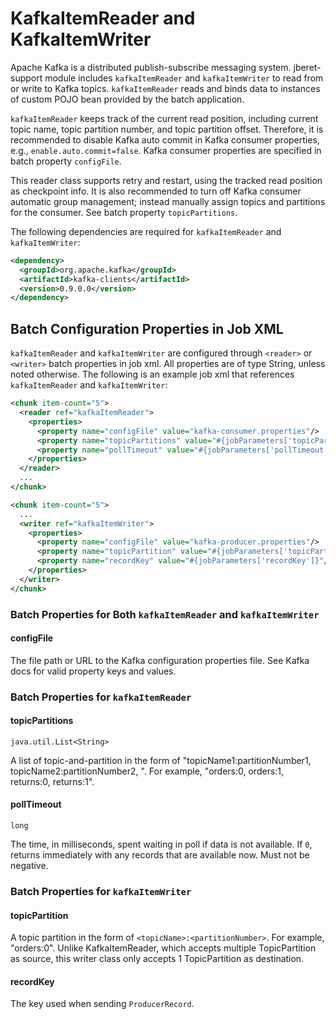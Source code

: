 # KafkaItemReader and KafkaItemWriter

Apache Kafka is a distributed publish-subscribe messaging system. jberet-support module includes `kafkaItemReader` and `kafkaItemWriter` to read from or write to Kafka topics. `kafkaItemReader` reads and binds data to instances of custom POJO bean provided by the batch application.

`kafkaItemReader` keeps track of the current read position, including current topic name, topic partition number, and topic partition offset. Therefore, it is recommended to disable Kafka auto commit in Kafka consumer properties, e.g., `enable.auto.commit=false`. Kafka consumer properties are specified in batch property `configFile`.

This reader class supports retry and restart, using the tracked read position as checkpoint info. It is also recommended to turn off Kafka consumer automatic group management; instead manually assign topics and partitions for the consumer. See batch property `topicPartitions`.

The following dependencies are required for `kafkaItemReader` and `kafkaItemWriter`:

```xml
<dependency>
  <groupId>org.apache.kafka</groupId>
  <artifactId>kafka-clients</artifactId>
  <version>0.9.0.0</version>
</dependency>
```

## Batch Configuration Properties in Job XML

`kafkaItemReader` and `kafkaItemWriter` are configured through `<reader>` or `<writer>` batch properties in job xml. All properties are of type String, unless noted otherwise. The following is an example job xml that references `kafkaItemReader` and `kafkaItemWriter`:

```xml
<chunk item-count="5">
  <reader ref="kafkaItemReader">
    <properties>
      <property name="configFile" value="kafka-consumer.properties"/>
      <property name="topicPartitions" value="#{jobParameters['topicPartitions']}"/>
      <property name="pollTimeout" value="#{jobParameters['pollTimeout']}"/>
    </properties>
  </reader>
  ...
</chunk>
```

```xml
<chunk item-count="5">
  ...
  <writer ref="kafkaItemWriter">
    <properties>
      <property name="configFile" value="kafka-producer.properties"/>
      <property name="topicPartition" value="#{jobParameters['topicPartition']}"/>
      <property name="recordKey" value="#{jobParameters['recordKey']}"/>
    </properties>
  </writer>
</chunk>
```

### Batch Properties for Both `kafkaItemReader` and `kafkaItemWriter`

#### configFile

The file path or URL to the Kafka configuration properties file. See Kafka docs for valid property keys and values.

### Batch Properties for `kafkaItemReader`

#### topicPartitions

`java.util.List<String>`

A list of topic-and-partition in the form of "topicName1:partitionNumber1, topicName2:partitionNumber2, ". For example, "orders:0, orders:1, returns:0, returns:1".

#### pollTimeout

`long`

The time, in milliseconds, spent waiting in poll if data is not available. If `0`, returns immediately with any records that are available now. Must not be negative.


### Batch Properties for `kafkaItemWriter`

#### topicPartition

A topic partition in the form of `<topicName>:<partitionNumber>`. For example, "orders:0". Unlike KafkaItemReader, which accepts multiple TopicPartition as source, this writer class only accepts 1 TopicPartition as destination.

#### recordKey

The key used when sending `ProducerRecord`.